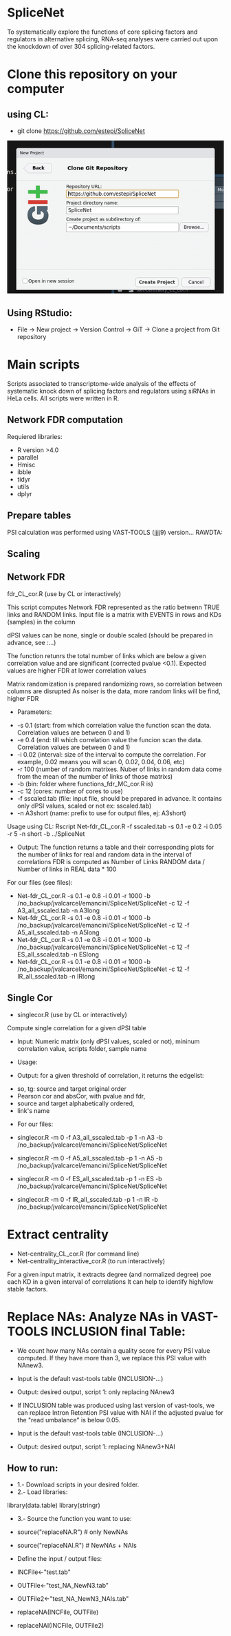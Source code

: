 # SpliceNet

To  systematically  explore  the  functions  of  core  splicing  factors  and regulators  in  alternative  splicing,  RNA-seq  analyses  were  carried  out  upon  the knockdown  of  over  304  splicing-related  factors.  

# Clone this repository on your computer
## using CL:

* git clone https://github.com/estepi/SpliceNet

![alt text](https://github.com/estepi/SpliceNet/blob/main/Rstudio.png?raw=true)

## Using RStudio:

* File -> New project -> Version Control -> GiT -> Clone a project from Git repository



# Main scripts

Scripts associated to transcriptome-wide analysis of the effects of systematic knock down of splicing factors and regulators using siRNAs in HeLa cells.
All scripts were written in R. 

## Network FDR computation

Requiered libraries:
* R version >4.0
* parallel
* Hmisc
* ibble
* tidyr
* utils
* dplyr

## Prepare tables
PSI calculation was performed using VAST-TOOLS (jjjj9) version...
RAWDTA:

## Scaling

## Network FDR
fdr_CL_cor.R (use by CL or interactively)

This script computes Network FDR represented as the ratio betwenn TRUE links and RANDOM links. Input file is a matrix with EVENTS in rows and KDs (samples) in the column

dPSI values can be none, single or double scaled (should be prepared in advance, see :...)

The function retunrs the total number of links which are below a given correlation value and are significant (corrected pvalue <0.1).
Expected values are higher FDR at lower correlation values

Matrix randomization is prepared randomizing rows, so correlation between columns are disrupted
As noiser is the data, more random links will be find, higher FDR

* Parameters:

- -s 0.1 (start: from which correlation value the function scan the data. Correlation values are between 0 and 1)
- -e 0.4  (end: till which correlation value the funcion scan the data. Correlation values are between 0 and 1)
- -i 0.02 (interval: size of the interval to compute the correlation.  For example, 0.02 means you will scan 0, 0.02, 0.04, 0.06, etc)
- -r 100 (number of random matrixes. Nuber of links in random data come from the mean of the number of links of those matrixs)
- -b (bin: folder where functions_fdr_MC_cor.R is)
- -c 12 (cores: number of cores to use)
- -f sscaled.tab (file: input file, should be prepared in advance. It contains only dPSI values, scaled or not  ex: sscaled.tab) 
- -n A3short (name: prefix to use for output files, ej: A3short)

Usage using CL: Rscript Net-fdr_CL_cor.R -f sscaled.tab  -s 0.1 -e 0.2 -i 0.05  -r 5 -n short -b ../SpliceNet 

* Output:
The function returns a table and their corresponding plots for the number of links for real and random data in the interval of correlations
FDR is computed as Number of Links RANDOM data / Number of links in REAL data * 100


For our files (see files):

* Net-fdr_CL_cor.R -s 0.1 -e 0.8 -i 0.01 -r 1000 -b /no_backup/jvalcarcel/emancini/SpliceNet/SpliceNet -c 12     -f  A3_all_sscaled.tab -n A3long
* Net-fdr_CL_cor.R -s 0.1 -e 0.8 -i 0.01 -r 1000 -b /no_backup/jvalcarcel/emancini/SpliceNet/SpliceNet -c 12  -f A5_all_sscaled.tab -n A5long
* Net-fdr_CL_cor.R -s 0.1 -e 0.8 -i 0.01 -r 1000 -b /no_backup/jvalcarcel/emancini/SpliceNet/SpliceNet -c 12  -f ES_all_sscaled.tab -n ESlong
* Net-fdr_CL_cor.R -s 0.1 -e 0.8 -i 0.01 -r 1000 -b /no_backup/jvalcarcel/emancini/SpliceNet/SpliceNet -c 12  -f IR_all_sscaled.tab -n IRlong

## Single Cor
* singlecor.R (use by CL or interactively)

Compute single correlation for a given dPSI table
* Input: Numeric matrix (only dPSI values, scaled or not), mininum correlation value, scripts folder, sample name

- Usage:

* Output: for a given threshold of correlation, it returns the edgelist: 
-   so, tg: source and target original order
-   Pearson cor and absCor, with  pvalue and fdr,
-  source and target alphabetically ordered,
-   link's name

* For our files:

* singlecor.R -m 0 -f A3_all_sscaled.tab  -p  1 -n A3 -b /no_backup/jvalcarcel/emancini/SpliceNet/SpliceNet
* singlecor.R -m 0 -f A5_all_sscaled.tab  -p 1 -n A5 -b /no_backup/jvalcarcel/emancini/SpliceNet/SpliceNet
* singlecor.R -m 0 -f ES_all_sscaled.tab  -p 1 -n ES -b /no_backup/jvalcarcel/emancini/SpliceNet/SpliceNet
* singlecor.R -m 0 -f IR_all_sscaled.tab  -p 1 -n IR -b /no_backup/jvalcarcel/emancini/SpliceNet/SpliceNet

# Extract centrality
-  Net-centrality_CL_cor.R (for command line)
-  Net-centrality_interactive_cor.R (to run interactively)

For a given input matrix, it extracts degree (and normalized degree) poe each KD in a given interval of correlations
It can help to identify high/low stable factors.

#  Replace NAs: Analyze NAs in VAST-TOOLS INCLUSION final Table: 

* We count how many NAs contain a quality score for every PSI value computed. If they have more than 3, we replace this PSI value with NAnew3. 
* Input is the default vast-tools table (INCLUSION-...)
* Output: desired output, script 1: only replacing NAnew3

* If INCLUSION table was produced using last version of vast-tools, we can replace Intron Retention PSI value with NAI  if the adjusted pvalue for the "read umbalance" is below 0.05. 

* Input is the default vast-tools table (INCLUSION-...)
* Output: desired output, script 1: replacing NAnew3+NAI

## How to run:
- 1.- Download scripts in your desired folder.
- 2.- Load libraries:

library(data.table)
library(stringr)

- 3.- Source the function you want to use:

- source("replaceNA.R") # only NewNAs
- source("replaceNAI.R") # NewNAs + NAIs

* Define the input / output files:

- INCFile<-"test.tab"
- OUTFile<-"test_NA_NewN3.tab"
- OUTFile2<-"test_NA_NewN3_NAIs.tab"

- replaceNA(INCFile, OUTFile)
- replaceNAI(INCFile, OUTFile2)

